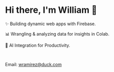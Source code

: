 # Hi there, I'm William 👋

✨ Building dynamic web apps with Firebase.

📊 Wrangling & analyzing data for insights in Colab.

🤖 AI Integration for Productivity.

<br>

Email: wramirez@duck.com
